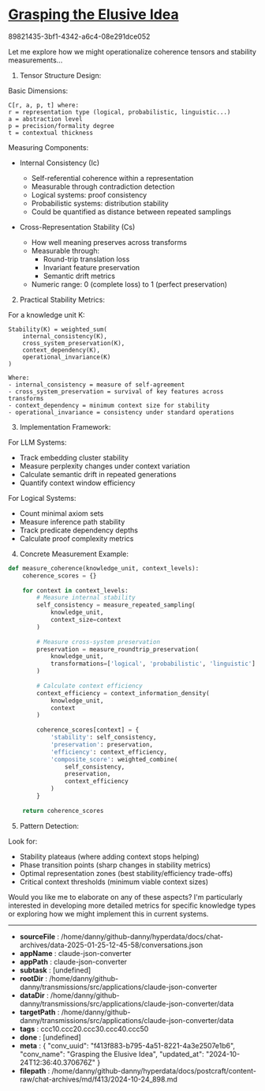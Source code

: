 # [Grasping the Elusive Idea](https://claude.ai/chat/f413f883-b795-4a51-8221-4a3e2507e1b6)

89821435-3bf1-4342-a6c4-08e291dce052

 Let me explore how we might operationalize coherence tensors and stability measurements...

1. Tensor Structure Design:

Basic Dimensions:
```
C[r, a, p, t] where:
r = representation type (logical, probabilistic, linguistic...)
a = abstraction level
p = precision/formality degree
t = contextual thickness
```

Measuring Components:
- Internal Consistency (Ic)
  * Self-referential coherence within a representation
  * Measurable through contradiction detection
  * Logical systems: proof consistency
  * Probabilistic systems: distribution stability
  * Could be quantified as distance between repeated samplings

- Cross-Representation Stability (Cs)
  * How well meaning preserves across transforms
  * Measurable through:
    - Round-trip translation loss
    - Invariant feature preservation
    - Semantic drift metrics
  * Numeric range: 0 (complete loss) to 1 (perfect preservation)

2. Practical Stability Metrics:

For a knowledge unit K:
```
Stability(K) = weighted_sum(
    internal_consistency(K),
    cross_system_preservation(K),
    context_dependency(K),
    operational_invariance(K)
)

Where:
- internal_consistency = measure of self-agreement
- cross_system_preservation = survival of key features across transforms
- context_dependency = minimum context size for stability
- operational_invariance = consistency under standard operations
```

3. Implementation Framework:

For LLM Systems:
- Track embedding cluster stability
- Measure perplexity changes under context variation
- Calculate semantic drift in repeated generations
- Quantify context window efficiency

For Logical Systems:
- Count minimal axiom sets
- Measure inference path stability
- Track predicate dependency depths
- Calculate proof complexity metrics

4. Concrete Measurement Example:

```python
def measure_coherence(knowledge_unit, context_levels):
    coherence_scores = {}
    
    for context in context_levels:
        # Measure internal stability
        self_consistency = measure_repeated_sampling(
            knowledge_unit, 
            context_size=context
        )
        
        # Measure cross-system preservation
        preservation = measure_roundtrip_preservation(
            knowledge_unit,
            transformations=['logical', 'probabilistic', 'linguistic']
        )
        
        # Calculate context efficiency
        context_efficiency = context_information_density(
            knowledge_unit, 
            context
        )
        
        coherence_scores[context] = {
            'stability': self_consistency,
            'preservation': preservation,
            'efficiency': context_efficiency,
            'composite_score': weighted_combine(
                self_consistency,
                preservation,
                context_efficiency
            )
        }
    
    return coherence_scores
```

5. Pattern Detection:

Look for:
- Stability plateaus (where adding context stops helping)
- Phase transition points (sharp changes in stability metrics)
- Optimal representation zones (best stability/efficiency trade-offs)
- Critical context thresholds (minimum viable context sizes)

Would you like me to elaborate on any of these aspects? I'm particularly interested in developing more detailed metrics for specific knowledge types or exploring how we might implement this in current systems.

---

* **sourceFile** : /home/danny/github-danny/hyperdata/docs/chat-archives/data-2025-01-25-12-45-58/conversations.json
* **appName** : claude-json-converter
* **appPath** : claude-json-converter
* **subtask** : [undefined]
* **rootDir** : /home/danny/github-danny/transmissions/src/applications/claude-json-converter
* **dataDir** : /home/danny/github-danny/transmissions/src/applications/claude-json-converter/data
* **targetPath** : /home/danny/github-danny/transmissions/src/applications/claude-json-converter/data
* **tags** : ccc10.ccc20.ccc30.ccc40.ccc50
* **done** : [undefined]
* **meta** : {
  "conv_uuid": "f413f883-b795-4a51-8221-4a3e2507e1b6",
  "conv_name": "Grasping the Elusive Idea",
  "updated_at": "2024-10-24T12:36:40.370676Z"
}
* **filepath** : /home/danny/github-danny/hyperdata/docs/postcraft/content-raw/chat-archives/md/f413/2024-10-24_898.md
